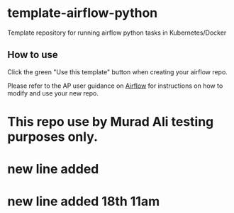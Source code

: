 # template-airflow-python
Template repository for running airflow python tasks in Kubernetes/Docker

## How to use

Click the green "Use this template" button when creating your airflow repo.

Please refer to the AP user guidance on [Airflow](https://user-guidance.services.alpha.mojanalytics.xyz/tools/airflow/instructions/image-pipeline) for instructions on how to modify and use your new repo.
# This repo use by Murad Ali testing purposes only.
# new line added
# new line added 18th 11am